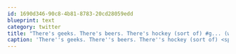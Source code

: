 ```yaml
---
id: 1690d346-90c8-4b81-8783-20cd28059edd
blueprint: text
category: twitter
title: "There's geeks. There's beers. There's hockey (sort of) #g... (w/ @TimTheNerd at Doc Willoughby's Downtown Pub‎) [pic] — path.com/p/3ZxnLF"
caption: 'There''s geeks. There''s beers. There''s hockey (sort of) <span class="hashtag hashtag_local">#<a href="http://tweettemp.darylchymko.ca/?tag=g">g</a>... (w/ <span class="username username_linked">@<a href="https://twitter.com/TimTheNerd" title="Tim Frayne">TimTheNerd</a></span> at Doc Willoughby''s Downtown Pub‎) [pic] — <a href="http://path.com/p/3ZxnLF" title="http://path.com/p/3ZxnLF" class="link link_untco">path.com/p/3ZxnLF</a>'
---
```

